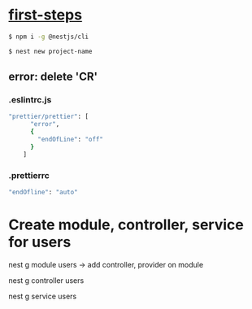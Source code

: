 # [first-steps](https://docs.nestjs.com/first-steps)

```bash
$ npm i -g @nestjs/cli

$ nest new project-name
```

## error: delete 'CR'
### .eslintrc.js 

```bash
"prettier/prettier": [
      "error",
      {
        "endOfLine": "off"
      }
    ]
```
### .prettierrc

```bash
"endOfline": "auto"
```

# Create module, controller, service for users

nest g module users -> add controller, provider on module

nest g controller users

nest g service users
